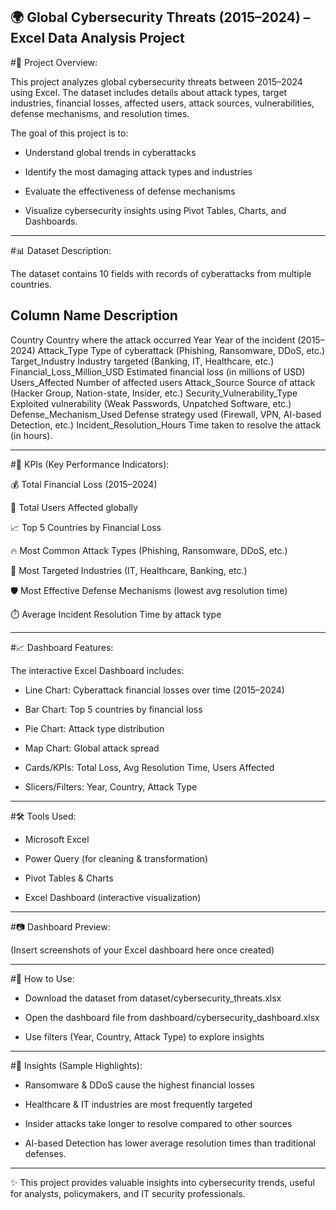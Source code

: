 🌍 Global Cybersecurity Threats (2015–2024) – Excel Data Analysis Project
---
#📌 Project Overview:

This project analyzes global cybersecurity threats between 2015–2024 using Excel. The dataset includes details about attack types,
target industries, financial losses, affected users, attack sources, vulnerabilities, defense mechanisms, and resolution times.

The goal of this project is to:

- Understand global trends in cyberattacks

- Identify the most damaging attack types and industries

- Evaluate the effectiveness of defense mechanisms

- Visualize cybersecurity insights using Pivot Tables, Charts, and Dashboards.

---

#📊 Dataset Description:

The dataset contains 10 fields with records of cyberattacks from multiple countries.

Column Name                                      	          Description
---
Country	                                         Country where the attack occurred
Year	                                           Year of the incident (2015–2024)
Attack_Type	                                     Type of cyberattack (Phishing, Ransomware, DDoS, etc.)
Target_Industry	                                 Industry targeted (Banking, IT, Healthcare, etc.)
Financial_Loss_Million_USD	                     Estimated financial loss (in millions of USD)
Users_Affected	                                 Number of affected users
Attack_Source                                    Source of attack (Hacker Group, Nation-state, Insider, etc.)
Security_Vulnerability_Type	                     Exploited vulnerability (Weak Passwords, Unpatched Software, etc.)
Defense_Mechanism_Used	                         Defense strategy used (Firewall, VPN, AI-based Detection, etc.)
Incident_Resolution_Hours                      	 Time taken to resolve the attack (in hours).

---

#🔑 KPIs (Key Performance Indicators):

💰 Total Financial Loss (2015–2024)

👥 Total Users Affected globally

📈 Top 5 Countries by Financial Loss

🔥 Most Common Attack Types (Phishing, Ransomware, DDoS, etc.)

🏢 Most Targeted Industries (IT, Healthcare, Banking, etc.)

🛡️ Most Effective Defense Mechanisms (lowest avg resolution time)

⏱️ Average Incident Resolution Time by attack type

---

#📈 Dashboard Features:

The interactive Excel Dashboard includes:

- Line Chart: Cyberattack financial losses over time (2015–2024)

- Bar Chart: Top 5 countries by financial loss

- Pie Chart: Attack type distribution

- Map Chart: Global attack spread

- Cards/KPIs: Total Loss, Avg Resolution Time, Users Affected

- Slicers/Filters: Year, Country, Attack Type
---

#🛠️ Tools Used:

- Microsoft Excel

- Power Query (for cleaning & transformation)

- Pivot Tables & Charts

- Excel Dashboard (interactive visualization)

---

#📷 Dashboard Preview:

(Insert screenshots of your Excel dashboard here once created)

---

#🚀 How to Use:

- Download the dataset from dataset/cybersecurity_threats.xlsx

- Open the dashboard file from dashboard/cybersecurity_dashboard.xlsx

- Use filters (Year, Country, Attack Type) to explore insights

---

#📢 Insights (Sample Highlights):

- Ransomware & DDoS cause the highest financial losses

- Healthcare & IT industries are most frequently targeted

- Insider attacks take longer to resolve compared to other sources

- AI-based Detection has lower average resolution times than traditional defenses.

---

✨ This project provides valuable insights into cybersecurity trends, useful for analysts, policymakers, and IT security professionals.
